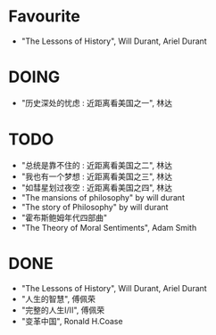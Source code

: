 # Favourite
- "The Lessons of History", Will Durant, Ariel Durant

# DOING
- "历史深处的忧虑 : 近距离看美国之一", 林达

# TODO
- "总统是靠不住的 : 近距离看美国之二", 林达
- "我也有一个梦想 : 近距离看美国之三", 林达
- "如彗星划过夜空 : 近距离看美国之四", 林达
- "The mansions of philosophy" by will durant
- "The story of Philosophy" by will durant
- "霍布斯鲍姆年代四部曲"
- "The Theory of Moral Sentiments", Adam Smith


# DONE
- "The Lessons of History", Will Durant, Ariel Durant
- "人生的智慧", 傅佩荣
- "完整的人生I/II", 傅佩荣
- "变革中国", Ronald H.Coase
